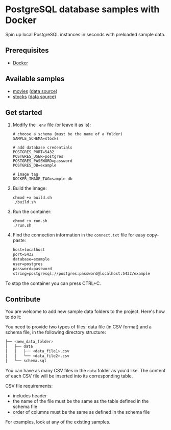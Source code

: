 # PostgreSQL database samples with Docker
Spin up local PostgreSQL instances in seconds with preloaded sample data.

## Prerequisites
* [Docker](https://docs.docker.com/engine/install/)

## Available samples
* [movies](/movies/) ([data source](https://www.kaggle.com/datasets/tmdb/tmdb-movie-metadata))
* [stocks](/movies/) ([data source](https://www.kaggle.com/datasets/aayushmishra1512/faang-complete-stock-data))

## Get started
1. Modify the `.env` file (or leave it as is):
    ```
    # choose a schema (must be the name of a folder)
    SAMPLE_SCHEMA=stocks

    # add database credentials
    POSTGRES_PORT=5432
    POSTGRES_USER=postgres
    POSTGRES_PASSWORD=password
    POSTGRES_DB=example

    # image tag
    DOCKER_IMAGE_TAG=sample-db
    ```

1. Build the image:
    ```
    chmod +x build.sh
    ./build.sh
    ```

1. Run the container:
    ```
    chmod +x run.sh
    ./run.sh
    ``` 

1. Find the connection information in the `connect.txt` file for easy copy-paste:
    ```txt
    host=localhost
    port=5432
    database=example
    user=postgres
    password=password
    string=postgresql://postgres:password@localhost:5432/example
    ```

To stop the container you can press CTRL+C.

## Contribute
You are welcome to add new sample data folders to the project. Here's how to do it:

You need to provide two types of files: data file (in CSV format) and a schema file, in the following directory structure:

```bash
├── <new_data_folder>
│   ├── data
│   │   ├── <data_file1>.csv
│   │   └── <data_file2>.csv
│   └── schema.sql
```
You can have as many CSV files in the `data` folder as you'd like. The content of each CSV file will be inserted into its corresponding table.

CSV file requirements:
* includes header
* the name of the file must be the same as the table defined in the schema file
* order of columns must be the same as defined in the schema file

For examples, look at any of the existing samples.
